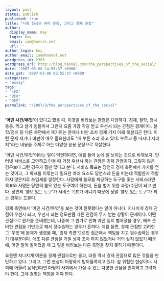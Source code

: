 ```yaml
---
layout: post
status: publish
published: true
title: "사회 현상과 여러 관점, 그리고 경제 관점"
author:
  display_name: Kay
  login: Kay
  email: iam@hannal.net
  url: ''
author_login: Kay
author_email: iam@hannal.net
wordpress_id: 2303
wordpress_url: http://blog.hannal.com/the_perspectives_of_the_social/
date: '2007-03-06 14:55:37 +0900'
date_gmt: '2007-03-06 05:55:37 +0900'
categories:
- "essay"
tags:
- "사회"
- "경제"
- "여론"
permalink: "/2007/3/the_perspectives_of_the_social"
---
```

<p>'<strong>어떤 사건/무엇</strong>'이 있다고 했을 때, 이것을 바라보는 관점은 다양하다. 경제, 철학, 정치 등등. 먹고 살기 힘들어서 그런지 요즘 가장 각광 받고 우선시 되는 관점은 경제이다. 철학/정치 등 다른 측면에서 제기하는 문제나 비판 조차 경제 기치 아래 묵살되곤 한다. 이런 문제 제기나 비판이 매우 필요한데도 "배 부른 소리 하고 있네. 부르고 등 따시니 저러지"라는 내용을 주제로 하는 다양한 응용 문장으로 묵살한다.</p>
<p>'어떤 사건/무엇'이라는 말이 막연하다면, 예를 들어 눈에 잘 보이는 것으로 바꿔보자. 인터넷 서비스를 고안하고 만들 때 가장 우선시 하는 관점은 경제 관점이다. 그렇지 않은 경우보다 그런 경우가 훨씬 많다고 본다. 서비스 목표는 당연히 경제 측면에서 가치를 얻는 것이고, 그 목표를 이루는데 필요한 여러 요소도 당연스레 돈을 버는데 적합한지 적합하지 않은지로 쓰임새를 결정한다. 사람에게 쓸모를 제공하는 도구를 좇는 서비스라면 목표와 사명은 당연히 쓸모 있는 도구여야 하는데, 돈을 벌기 위한 과정/수단이 되고 만다. 당연히 '쓸모 있는 도구'가 서비스 목표가 아니기 때문에 정말 '쓸모 있는 도구'가 되는 경우는 드물다.</p>
<p>경제 측면에서 '어떤 사건/무엇'을 보는 것이 잘못됐다는 말이 아니다. 지나치게 경제 관점이 우선시 되고, 우선시 되는 정도만큼 다른 관점이 무시 받는 상황이 문제이다. 어떤 관점으로 뭔가를 준비했는데, 나중에 그 뭔가로 인해 어떤 일이 벌어졌을 경우, 애초 준비한 관점을 기반으로 해서 뒷수습하는 경우가 흔하다. 예를 들면, 경제 관점만 고려한 그 '무엇'에 문제가 생겼을 때, '경제 측면'으로만 접근해서 책임을 지고 뒷수습하는 경우가 대부분이다. 애초 다른 관점을 가질 생각 조차 하지 않았거나 거의 갖지 않았기 때문에, 어떤 일이 벌어졌을 때 그 일을 바라보는 다른 측면을 찾지 못하기 때문이다.</p>
<p>요즘엔 지나치게 여론을 경제 관점으로만 몰고, 대중 역시 경제 관점으로 많은 것들을 판단하고 있다. 그리고, 그런 현상이 마땅하게 받아들여지고 있다. 참 위험한 현상이다. 사회에 어울려 움직인다면 마땅히 사회에서 가질 수 있는 다양한 관점을 인지하고 고려해야 한다. 그에 걸맞는 책임을 져야 한다.</p>
